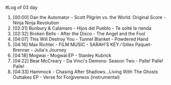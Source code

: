 #Log of 03 day

1. [00:00] Dan the Automator - Scott Pilgrim vs. the World: Original Score - Ninja Ninja Revolution
1. [02:31] Bunbury & Calamaro - Hijos del Pueblo - Te solté la rienda
1. [02:32] Broken Bells - After the Disco - The Angel and the Fool
1. [04:07] This Will Destroy You - Tunnel Blanket - Powdered Hand
1. [04:16] Max Richter - FILM MUSIC - SARAH'S KEY ⁄ Gilles Paquet-Brenner - Julia's Journey
1. [04:18] Mogwai - Mogwai:EP - Stanley Kubrick
1. [04:22] Bear McCreary - Da Vinci's Demons: Season Two - Palle! Palle! Palle!
1. [04:33] Hammock - Chasing After Shadows...Living With The Ghosts Outtakes EP - Verse for Forgiveness (instrumental)
